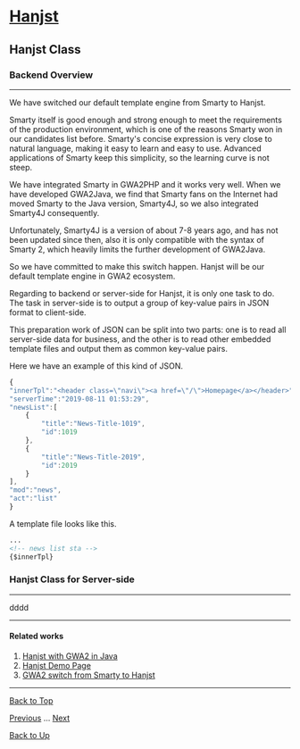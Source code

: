 # [Hanjst](/hanjst/index)
## Hanjst Class
### Backend Overview
---
We have switched our default template engine from Smarty to Hanjst.

Smarty itself is good enough and strong enough to meet the requirements of the production environment, which is one of the reasons Smarty won in our candidates list before. Smarty's concise expression is very close to natural language, making it easy to learn and easy to use. Advanced applications of Smarty keep this simplicity, so the learning curve is not steep.

We have integrated Smarty in GWA2PHP and it works very well. When we have developed GWA2Java, we find that Smarty fans on the Internet had moved Smarty to the Java version, Smarty4J, so we also integrated Smarty4J consequently.

Unfortunately, Smarty4J is a version of about 7-8 years ago, and has not been updated since then, also it is only compatible with the syntax of Smarty 2, which heavily limits the further development of GWA2Java.

So we have committed to make this switch happen. Hanjst will be our default template engine in GWA2 ecosystem.

Regarding to backend or  server-side for Hanjst, it is only one task to do. The task in server-side is to output a group of key-value pairs in JSON format to client-side.

This preparation work of JSON can be split into two parts: one is to read all server-side data for business, and the other is to read other embedded template files and output them as common key-value pairs.

Here we have an example of this kind of JSON.

```javascript
{
"innerTpl":"<header class=\"navi\"><a href=\"/\">Homepage</a></header>",
"serverTime":"2019-08-11 01:53:29",
"newsList":[
	{
		"title":"News-Title-1019",
		"id":1019
	},
	{
		"title":"News-Title-2019",
		"id":2019
	}
],
"mod":"news",
"act":"list"
}
```

A template file looks like this.

```html
...
<!-- news list sta -->
{$innerTpl}

```



### Hanjst Class for Server-side
---
dddd



---

#### Related works

1. [Hanjst with GWA2 in Java](https://github.com/wadelau/GWA2/tree/master/java)
2. [Hanjst Demo Page](https://ufqi.com/dev/hanjst/)
3. [GWA2 switch from Smarty to Hanjst](https://ufqi.com/blog/gwa2-8-years-with-smarty-to-hanjst/)

---

[Back to Top](/hanjst/hanjst-function-class)

[Previous](./hanjst-function-2) ... [Next](./)

[Back to Up](/hanjst/index)

<!--stackedit_data:
eyJoaXN0b3J5IjpbNjM4NjYyOTAyLDE3MjA1NDY0OTZdfQ==
-->